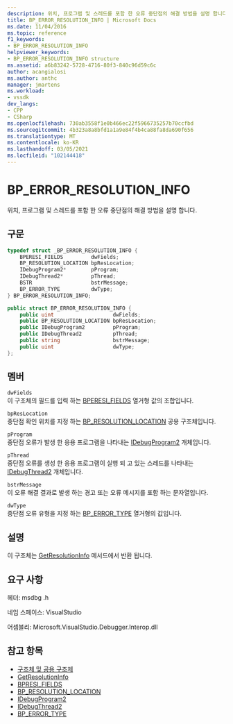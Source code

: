 ```yaml
---
description: 위치, 프로그램 및 스레드를 포함 한 오류 중단점의 해결 방법을 설명 합니다.
title: BP_ERROR_RESOLUTION_INFO | Microsoft Docs
ms.date: 11/04/2016
ms.topic: reference
f1_keywords:
- BP_ERROR_RESOLUTION_INFO
helpviewer_keywords:
- BP_ERROR_RESOLUTION_INFO structure
ms.assetid: a6b83242-5728-4716-80f3-840c96d59c6c
author: acangialosi
ms.author: anthc
manager: jmartens
ms.workload:
- vssdk
dev_langs:
- CPP
- CSharp
ms.openlocfilehash: 730ab3558f1e0b466ec22f5966735257b70ccfbd
ms.sourcegitcommit: 4b323a8a8bfd1a1a9e84f4b4ca88fa8da690f656
ms.translationtype: MT
ms.contentlocale: ko-KR
ms.lasthandoff: 03/05/2021
ms.locfileid: "102144418"
---
```

# <a name="bp_error_resolution_info"></a>BP_ERROR_RESOLUTION_INFO
위치, 프로그램 및 스레드를 포함 한 오류 중단점의 해결 방법을 설명 합니다.

## <a name="syntax"></a>구문

```cpp
typedef struct _BP_ERROR_RESOLUTION_INFO {
    BPERESI_FIELDS         dwFields;
    BP_RESOLUTION_LOCATION bpResLocation;
    IDebugProgram2*        pProgram;
    IDebugThread2*         pThread;
    BSTR                   bstrMessage;
    BP_ERROR_TYPE          dwType;
} BP_ERROR_RESOLUTION_INFO;
```

```csharp
public struct BP_ERROR_RESOLUTION_INFO {
    public uint                   dwFields;
    public BP_RESOLUTION_LOCATION bpResLocation;
    public IDebugProgram2         pProgram;
    public IDebugThread2          pThread;
    public string                 bstrMessage;
    public uint                   dwType;
};
```

## <a name="members"></a>멤버
`dwFields`\
이 구조체의 필드를 입력 하는 [BPERESI_FIELDS](../../../extensibility/debugger/reference/bperesi-fields.md) 열거형 값의 조합입니다.

`bpResLocation`\
중단점 확인 위치를 지정 하는 [BP_RESOLUTION_LOCATION](../../../extensibility/debugger/reference/bp-resolution-location.md) 공용 구조체입니다.

`pProgram`\
중단점 오류가 발생 한 응용 프로그램을 나타내는 [IDebugProgram2](../../../extensibility/debugger/reference/idebugprogram2.md) 개체입니다.

`pThread`\
중단점 오류를 생성 한 응용 프로그램이 실행 되 고 있는 스레드를 나타내는 [IDebugThread2](../../../extensibility/debugger/reference/idebugthread2.md) 개체입니다.

`bstrMessage`\
이 오류 해결 결과로 발생 하는 경고 또는 오류 메시지를 포함 하는 문자열입니다.

`dwType`\
중단점 오류 유형을 지정 하는 [BP_ERROR_TYPE](../../../extensibility/debugger/reference/bp-error-type.md) 열거형의 값입니다.

## <a name="remarks"></a>설명
이 구조체는 [GetResolutionInfo](../../../extensibility/debugger/reference/idebugerrorbreakpointresolution2-getresolutioninfo.md) 메서드에서 반환 됩니다.

## <a name="requirements"></a>요구 사항
헤더: msdbg .h

네임 스페이스: VisualStudio

어셈블리: Microsoft.VisualStudio.Debugger.Interop.dll

## <a name="see-also"></a>참고 항목
- [구조체 및 공용 구조체](../../../extensibility/debugger/reference/structures-and-unions.md)
- [GetResolutionInfo](../../../extensibility/debugger/reference/idebugerrorbreakpointresolution2-getresolutioninfo.md)
- [BPRESI_FIELDS](../../../extensibility/debugger/reference/bpresi-fields.md)
- [BP_RESOLUTION_LOCATION](../../../extensibility/debugger/reference/bp-resolution-location.md)
- [IDebugProgram2](../../../extensibility/debugger/reference/idebugprogram2.md)
- [IDebugThread2](../../../extensibility/debugger/reference/idebugthread2.md)
- [BP_ERROR_TYPE](../../../extensibility/debugger/reference/bp-error-type.md)
